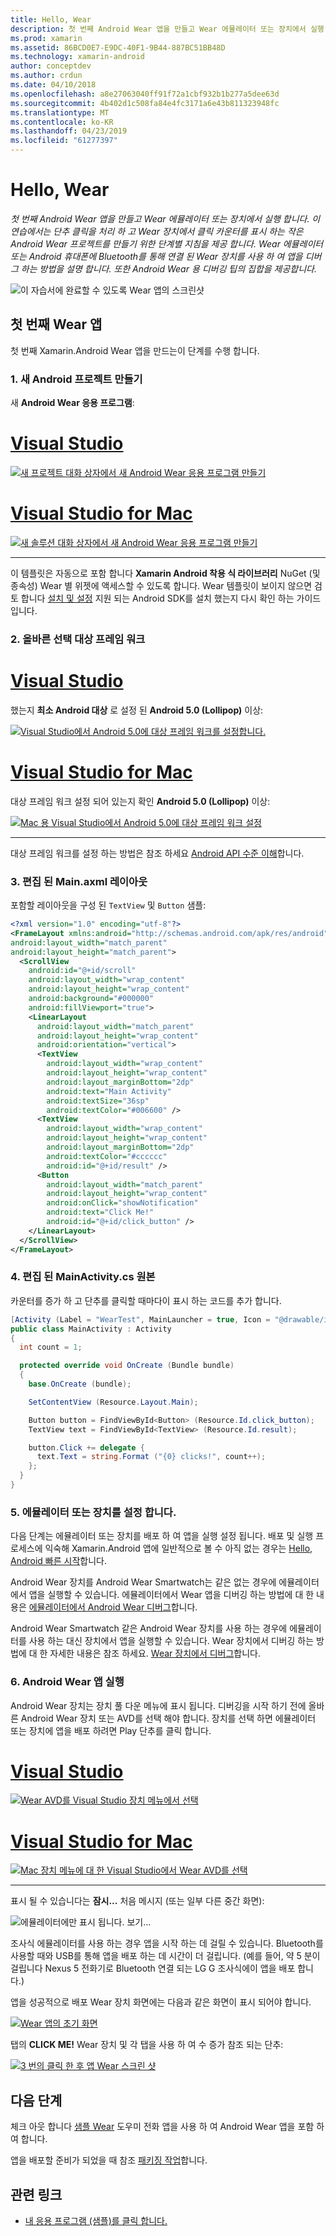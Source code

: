 ```yaml
---
title: Hello, Wear
description: 첫 번째 Android Wear 앱을 만들고 Wear 에뮬레이터 또는 장치에서 실행 합니다. 이 연습에서는 단추 클릭을 처리 하 고 Wear 장치에서 클릭 카운터를 표시 하는 작은 Android Wear 프로젝트를 만들기 위한 단계별 지침을 제공 합니다. Wear 에뮬레이터 또는 Android 휴대폰에 Bluetooth를 통해 연결 된 Wear 장치를 사용 하 여 앱을 디버그 하는 방법을 설명 합니다. 또한 Android Wear 용 디버깅 팁의 집합을 제공합니다.
ms.prod: xamarin
ms.assetid: 86BCD0E7-E9DC-40F1-9B44-887BC51BB48D
ms.technology: xamarin-android
author: conceptdev
ms.author: crdun
ms.date: 04/10/2018
ms.openlocfilehash: a8e27063040ff91f72a1cbf932b1b277a5dee63d
ms.sourcegitcommit: 4b402d1c508fa84e4fc3171a6e43b811323948fc
ms.translationtype: MT
ms.contentlocale: ko-KR
ms.lasthandoff: 04/23/2019
ms.locfileid: "61277397"
---
```

# <a name="hello-wear"></a>Hello, Wear

_첫 번째 Android Wear 앱을 만들고 Wear 에뮬레이터 또는 장치에서 실행 합니다. 이 연습에서는 단추 클릭을 처리 하 고 Wear 장치에서 클릭 카운터를 표시 하는 작은 Android Wear 프로젝트를 만들기 위한 단계별 지침을 제공 합니다. Wear 에뮬레이터 또는 Android 휴대폰에 Bluetooth를 통해 연결 된 Wear 장치를 사용 하 여 앱을 디버그 하는 방법을 설명 합니다. 또한 Android Wear 용 디버깅 팁의 집합을 제공합니다._

![이 자습서에 완료할 수 있도록 Wear 앱의 스크린샷](hello-wear-images/example.png)

## <a name="your-first-wear-app"></a>첫 번째 Wear 앱

첫 번째 Xamarin.Android Wear 앱을 만드는이 단계를 수행 합니다.

### <a name="1-create-a-new-android-project"></a>1. 새 Android 프로젝트 만들기

새 **Android Wear 응용 프로그램**:

# <a name="visual-studiotabwindows"></a>[Visual Studio](#tab/windows)

[![새 프로젝트 대화 상자에서 새 Android Wear 응용 프로그램 만들기](hello-wear-images/vs/new-solution-sml.w157.png)](hello-wear-images/vs/new-solution.w157.png#lightbox)

# <a name="visual-studio-for-mactabmacos"></a>[Visual Studio for Mac](#tab/macos)

[![새 솔루션 대화 상자에서 새 Android Wear 응용 프로그램 만들기](hello-wear-images/xs/new-solution-sml.png)](hello-wear-images/xs/new-solution.png#lightbox)

-----


이 템플릿은 자동으로 포함 합니다 **Xamarin Android 착용 식 라이브러리** NuGet (및 종속성) Wear 별 위젯에 액세스할 수 있도록 합니다. Wear 템플릿이 보이지 않으면 검토 합니다 [설치 및 설정](~/android/wear/get-started/installation.md) 지원 되는 Android SDK를 설치 했는지 다시 확인 하는 가이드입니다. 

### <a name="2-choose-the-correct-target-framework"></a>2. 올바른 선택 **대상 프레임 워크**

# <a name="visual-studiotabwindows"></a>[Visual Studio](#tab/windows)

했는지 **최소 Android 대상** 로 설정 된 **Android 5.0 (Lollipop)** 이상: 

[![Visual Studio에서 Android 5.0에 대상 프레임 워크를 설정합니다.](hello-wear-images/vs/target-framework-sml.png)](hello-wear-images/vs/target-framework.png#lightbox)

# <a name="visual-studio-for-mactabmacos"></a>[Visual Studio for Mac](#tab/macos)

대상 프레임 워크 설정 되어 있는지 확인 **Android 5.0 (Lollipop)** 이상:

[![Mac 용 Visual Studio에서 Android 5.0에 대상 프레임 워크 설정](hello-wear-images/xs/target-framework-sml.png)](hello-wear-images/xs/target-framework.png#lightbox)

-----

대상 프레임 워크를 설정 하는 방법은 참조 하세요 [Android API 수준 이해](~/android/app-fundamentals/android-api-levels.md)합니다.


### <a name="3-edit-the-mainaxml-layout"></a>3. 편집 된 **Main.axml** 레이아웃

포함할 레이아웃을 구성 된 `TextView` 및 `Button` 샘플: 

```xml
<?xml version="1.0" encoding="utf-8"?>
<FrameLayout xmlns:android="http://schemas.android.com/apk/res/android"
android:layout_width="match_parent"
android:layout_height="match_parent">
  <ScrollView
    android:id="@+id/scroll"
    android:layout_width="wrap_content"
    android:layout_height="wrap_content"
    android:background="#000000"
    android:fillViewport="true">
    <LinearLayout
      android:layout_width="match_parent"
      android:layout_height="wrap_content"
      android:orientation="vertical">
      <TextView
        android:layout_width="wrap_content"
        android:layout_height="wrap_content"
        android:layout_marginBottom="2dp"
        android:text="Main Activity"
        android:textSize="36sp"
        android:textColor="#006600" />
      <TextView
        android:layout_width="wrap_content"
        android:layout_height="wrap_content"
        android:layout_marginBottom="2dp"
        android:textColor="#cccccc"
        android:id="@+id/result" />
      <Button
        android:layout_width="match_parent"
        android:layout_height="wrap_content"
        android:onClick="showNotification"
        android:text="Click Me!"
        android:id="@+id/click_button" />
    </LinearLayout>
  </ScrollView>
</FrameLayout>
```

### <a name="4-edit-the-mainactivitycs-source"></a>4. 편집 된 **MainActivity.cs** 원본

카운터를 증가 하 고 단추를 클릭할 때마다이 표시 하는 코드를 추가 합니다. 

```csharp
[Activity (Label = "WearTest", MainLauncher = true, Icon = "@drawable/icon")]
public class MainActivity : Activity
{
  int count = 1;

  protected override void OnCreate (Bundle bundle)
  {
    base.OnCreate (bundle);

    SetContentView (Resource.Layout.Main);

    Button button = FindViewById<Button> (Resource.Id.click_button);
    TextView text = FindViewById<TextView> (Resource.Id.result);

    button.Click += delegate {
      text.Text = string.Format ("{0} clicks!", count++);
    };
  }
}
```

### <a name="5-setup-an-emulator-or-device"></a>5. 에뮬레이터 또는 장치를 설정 합니다.

다음 단계는 에뮬레이터 또는 장치를 배포 하 여 앱을 실행 설정 됩니다. 배포 및 실행 프로세스에 익숙해 Xamarin.Android 앱에 일반적으로 볼 수 아직 없는 경우는 [Hello, Android 빠른 시작](~/android/get-started/hello-android/hello-android-quickstart.md)합니다.

Android Wear 장치를 Android Wear Smartwatch는 같은 없는 경우에 에뮬레이터에서 앱을 실행할 수 있습니다. 에뮬레이터에서 Wear 앱을 디버깅 하는 방법에 대 한 내용은 [에뮬레이터에서 Android Wear 디버그](~/android/wear/deploy-test/debug-on-emulator.md)합니다.

Android Wear Smartwatch 같은 Android Wear 장치를 사용 하는 경우에 에뮬레이터를 사용 하는 대신 장치에서 앱을 실행할 수 있습니다. Wear 장치에서 디버깅 하는 방법에 대 한 자세한 내용은 참조 하세요. [Wear 장치에서 디버그](~/android/wear/deploy-test/debug-on-device.md)합니다.


### <a name="6-run-the-android-wear-app"></a>6. Android Wear 앱 실행

Android Wear 장치는 장치 풀 다운 메뉴에 표시 됩니다. 디버깅을 시작 하기 전에 올바른 Android Wear 장치 또는 AVD를 선택 해야 합니다. 장치를 선택 하면 에뮬레이터 또는 장치에 앱을 배포 하려면 Play 단추를 클릭 합니다.

# <a name="visual-studiotabwindows"></a>[Visual Studio](#tab/windows)

[![Wear AVD를 Visual Studio 장치 메뉴에서 선택](hello-wear-images/vs/choose-wear-sim.png)](hello-wear-images/vs/choose-wear-sim.png#lightbox)

# <a name="visual-studio-for-mactabmacos"></a>[Visual Studio for Mac](#tab/macos)

[![Mac 장치 메뉴에 대 한 Visual Studio에서 Wear AVD를 선택](hello-wear-images/xs/choose-wear-sim.png)](hello-wear-images/xs/choose-wear-sim.png#lightbox)

-----

표시 될 수 있습니다는 **잠시...**  처음 메시지 (또는 일부 다른 중간 화면): 

![에뮬레이터에만 표시 됩니다. 보기...](hello-wear-images/please-wait.png)

조사식 에뮬레이터를 사용 하는 경우 앱을 시작 하는 데 걸릴 수 있습니다. Bluetooth를 사용할 때와 USB를 통해 앱을 배포 하는 데 시간이 더 걸립니다. (예를 들어, 약 5 분이 걸립니다 Nexus 5 전화기로 Bluetooth 연결 되는 LG G 조사식에이 앱을 배포 합니다.)

앱을 성공적으로 배포 Wear 장치 화면에는 다음과 같은 화면이 표시 되어야 합니다.

[![Wear 앱의 초기 화면](hello-wear-images/mainactivity-screen.png)](hello-wear-images/mainactivity-screen.png#lightbox)

탭의 **CLICK ME!** Wear 장치 및 각 탭을 사용 하 여 수 증가 참조 되는 단추:

[![3 번의 클릭 한 후 앱 Wear 스크린 샷](hello-wear-images/mainactivity-counts.png)](hello-wear-images/mainactivity-counts.png#lightbox)


## <a name="next-steps"></a>다음 단계

체크 아웃 합니다 [샘플 Wear](https://developer.xamarin.com/samples/android/Android%20Wear/) 도우미 전화 앱을 사용 하 여 Android Wear 앱을 포함 하 여 합니다.

앱을 배포할 준비가 되었을 때 참조 [패키징 작업](~/android/wear/deploy-test/packaging.md)합니다.


## <a name="related-links"></a>관련 링크

- [내 응용 프로그램 (샘플)를 클릭 합니다.](https://developer.xamarin.com/samples/monodroid/wear/WearTest/)
